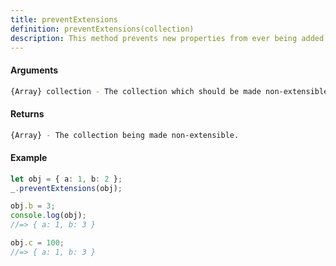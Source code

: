 ```yaml
---
title: preventExtensions
definition: preventExtensions(collection)
description: This method prevents new properties from ever being added to an object/array
---
```



#### Arguments


```bash
{Array} collection - The collection which should be made non-extensible.
```

#### Returns

```bash
{Array} - The collection being made non-extensible.
```

#### Example

```ts
let obj = { a: 1, b: 2 };
_.preventExtensions(obj);

obj.b = 3;
console.log(obj);
//=> { a: 1, b: 3 }

obj.c = 100;
//=> { a: 1, b: 3 }
```